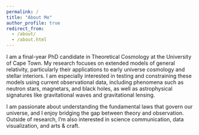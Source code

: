 ```yaml
---
permalink: /
title: "About Me"
author_profile: true
redirect_from: 
  - /about/
  - /about.html
---
```


I am a final-year PhD candidate in Theoretical Cosmology at the University of Cape Town. My research focuses on extended models of general relativity, particularly their applications to early universe cosmology and stellar interiors. I am especially interested in testing and constraining these models using current observational data, including phenomena such as neutron stars, magnetars, and black holes, as well as astrophysical signatures like gravitational waves and gravitational lensing.

I am passionate about understanding the fundamental laws that govern our universe, and I enjoy bridging the gap between theory and observation. Outside of research, I’m also interested in science communication, data visualization, and arts & craft.
